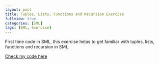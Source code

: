 ```yaml
---
layout: post
title: Tuples, Lists, Functions and Recursion Exercise
fullview: true
categories: [SML]
tags: [SML, Exercise]
---
```

First time code in SML, this exercise helps to get familiar with tuples, lists, functions and recursion in SML.

<a class="btn btn-default" href="https://github.com/godofhand/TCSS-480-Assign5">Check my code here</a>
